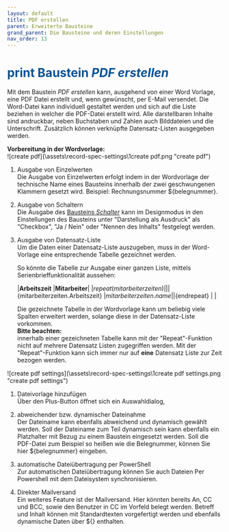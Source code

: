 ```yaml
---
layout: default
title: PDF erstellen
parent: Erweiterte Bausteine
grand_parent: Die Bausteine und deren Einstellungen
nav_order: 13
---
```


# <span style="color:#0b5394"><span class="material-icons">print</span> **Baustein *PDF erstellen***</span>

Mit dem Baustein *PDF erstellen* kann, ausgehend von einer Word Vorlage, eine PDF Datei erstellt
und, wenn gewünscht, per E-Mail versendet. Die Word-Datei kann individuell gestaltet werden und sich
auf die Liste beziehen in welcher die PDF-Datei erstellt wird. Alle darstellbaren Inhalte sind andruckbar,
neben Buchstaben und Zahlen auch Bilddateien und die Unterschrift. Zusätzlich können verknüpfte Datensatz-Listen
ausgegeben werden.

**Vorbereitung in der Wordvorlage:**  
![create pdf](\assets\record-spec-settings\1create pdf.png "create pdf")  
1. Ausgabe von Einzelwerten  
    Die Ausgabe von Einzelwerten erfolgt indem in der Wordvorlage der technische Name eines Bausteins innerhalb der
    zwei geschwungenen Klammern gesetzt wird. Beispiel: Rechnungsnummer ${belegnummer}.

2. Ausgabe von Schaltern  
    Die Ausgabe des
    [Bausteins *Schalter*](/docs/record-spec-settings/grand-childs-form/switch.html)
    kann im Designmodus in den Einstellungen des Bausteins unter "Darstellung als Ausdruck" als "Checkbox",
    "Ja / Nein" oder "Nennen des Inhalts" festgelegt werden.

3. Ausgabe von Datensatz-Liste  
    Um die Daten einer Datensatz-Liste auszugeben, muss in der Word-Vorlage eine entsprechende Tabelle gezeichnet werden.
    
    So könnte die Tabelle zur Ausgabe einer ganzen Liste, mittels Serienbrieffunktionalität aussehen:

    |**Arbeitszeit**                         |**Mitarbeiter**|
    |${repeat(mitarbeiterzeiten)}            |           |
    |${mitarbeiterzeiten.Arbeitszeit}        |${mitarbeiterzeiten.name}|
    |${endrepeat}                            |                         |

    Die gezeichnete Tabelle in der Wordvorlage kann um beliebig viele Spalten erweitert werden, solange
    diese in der Datensatz-Liste vorkommen.  
    **Bitte beachten:**  
    innerhalb einer gezeichneten Tabelle kann mit der "Repeat"-Funktion nicht auf mehrere Datensatz Listen zugegriffen werden.
    Mit der "Repeat"-Funktion kann sich immer nur auf **eine** Datensatz Liste zur Zeit bezogen werden.

![create pdf settings](\assets\record-spec-settings\1create pdf settings.png "create pdf settings")

1. Dateivorlage hinzufügen  
    Über den Plus-Button öffnet sich ein Auswahldialog,

2. abweichender bzw. dynamischer Dateinahme  
    Der Dateiname kann ebenfalls abweichend und dynamisch gewählt werden. Soll der Dateiname zum Teil dynamisch sein
    kann ebenfalls ein Platzhalter mit Bezug zu einem Baustein eingesetzt werden. Soll die PDF-Datei zum Beispiel so
    heißen wie die Belegnummer, können Sie hier ${belegnummer} eingeben.

3. automatische Dateiübertragung per PowerShell  
    Zur automatischen Dateiübertragung können Sie auch Dateien Per Powershell mit dem Dateisystem
    synchronisieren.

4. Direkter Mailversand  
    Ein weiteres Feature ist der Mailversand. Hier könnten bereits An, CC und BCC, sowie den Benutzer in CC im Vorfeld
    belegt werden. Betreff und Inhalt können mit Standardtexten vorgefertigt werden und ebenfalls dynamische Daten
    über ${} enthalten.
